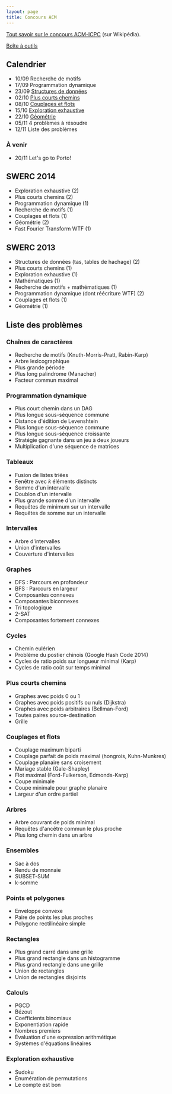 ```yaml
---
layout: page
title: Concours ACM
---
```


[Tout savoir sur le concours ACM-ICPC](https://fr.wikipedia.org/wiki/ACM_International_Collegiate_Programming_Contest) (sur Wikipédia).

[Boîte à outils](/toolbox/)

## Calendrier

- 10/09 Recherche de motifs
- 17/09 Programmation dynamique
- 23/09 [Structures de données](/tp3/)
- 02/10 [Plus courts chemins](/tp4/)
- 08/10 [Couplages et flots](/tp5/)
- 15/10 [Exploration exhaustive](/tp6/)
- 22/10 [Géométrie](/tp7/)
- 05/11 4 problèmes à résoudre
- 12/11 Liste des problèmes

### À venir

- 20/11 Let's go to Porto!

## SWERC 2014

- Exploration exhaustive (2)
- Plus courts chemins (2)
- Programmation dynamique (1)
- Recherche de motifs (1)
- Couplages et flots (1)
- Géométrie (2)
- Fast Fourier Transform WTF (1)

## SWERC 2013

- Structures de données (tas, tables de hachage) (2)
- Plus courts chemins (1)
- Exploration exhaustive (1)
- Mathématiques (1)
- Recherche de motifs + mathématiques (1)
- Programmation dynamique (dont réécriture WTF) (2)
- Couplages et flots (1)
- Géométrie (1)

## Liste des problèmes

### Chaînes de caractères

- Recherche de motifs (Knuth-Morris-Pratt, Rabin-Karp)
- Arbre lexicographique
- Plus grande période
- Plus long palindrome (Manacher)
- Facteur commun maximal

### Programmation dynamique

- Plus court chemin dans un DAG
- Plus longue sous-séquence commune
- Distance d'édition de Levenshtein
- Plus longue sous-séquence commune
- Plus longue sous-séquence croissante
- Stratégie gagnante dans un jeu à deux joueurs
- Multiplication d'une séquence de matrices

### Tableaux

- Fusion de listes triées
- Fenêtre avec *k* éléments distincts
- Somme d'un intervalle
- Doublon d'un intervalle
- Plus grande somme d'un intervalle
- Requêtes de minimum sur un intervalle
- Requêtes de somme sur un intervalle

### Intervalles

- Arbre d'intervalles
- Union d'intervalles
- Couverture d'intervalles

### Graphes

- DFS : Parcours en profondeur
- BFS : Parcours en largeur
- Composantes connexes
- Composantes biconnexes
- Tri topologique
- 2-SAT
- Composantes fortement connexes

### Cycles

- Chemin eulérien
- Problème du postier chinois (Google Hash Code 2014)
- Cycles de ratio poids sur longueur minimal (Karp)
- Cycles de ratio coût sur temps minimal

### Plus courts chemins

- Graphes avec poids 0 ou 1
- Graphes avec poids positifs ou nuls (Dijkstra)
- Graphes avec poids arbitraires (Bellman-Ford)
- Toutes paires source-destination
- Grille

### Couplages et flots

- Couplage maximum biparti
- Couplage parfait de poids maximal (hongrois, Kuhn-Munkres)
- Couplage planaire sans croisement
- Mariage stable (Gale-Shapley)
- Flot maximal (Ford-Fulkerson, Edmonds-Karp)
- Coupe minimale
- Coupe minimale pour graphe planaire
- Largeur d'un ordre partiel

### Arbres

- Arbre couvrant de poids minimal
- Requêtes d'ancêtre commun le plus proche
- Plus long chemin dans un arbre

### Ensembles

- Sac à dos
- Rendu de monnaie
- SUBSET-SUM
- k-somme

### Points et polygones

- Enveloppe convexe
- Paire de points les plus proches
- Polygone rectilinéaire simple

### Rectangles

- Plus grand carré dans une grille
- Plus grand rectangle dans un histogramme
- Plus grand rectangle dans une grille
- Union de rectangles
- Union de rectangles disjoints

### Calculs

- PGCD
- Bézout
- Coefficients binomiaux
- Exponentiation rapide
- Nombres premiers
- Évaluation d'une expression arithmétique
- Systèmes d'équations linéaires

### Exploration exhaustive

- Sudoku
- Énumération de permutations
- Le compte est bon
